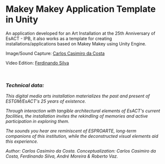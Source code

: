 # Makey Makey Application Template in Unity
An application developed for an Art Installation at the 25th Anniversary of EsACT - IPB, it also works as a template for creating installations/applications based on Makey Makey using Unity Engine.

Image/Sound Capture: [Carlos Casimiro da Costa](https://www.linkedin.com/in/carlos-casimiro-cost-ccc-49b42237?miniProfileUrn=urn%3Ali%3Afs_miniProfile%3AACoAAAe3EjcB8HEXUwcrmuFW6mcODdj4PyMRwqg&lipi=urn%3Ali%3Apage%3Ad_flagship3_search_srp_all%3Bi0CeJQS6SDaEIUmvJTbG0Q%3D%3D)	

Video Edition: [Ferdinando Silva](https://www.linkedin.com/in/ferdinando-silva-37372726b?miniProfileUrn=urn%3Ali%3Afs_miniProfile%3AACoAAEIjF0cBMv7gwOGWZbr1ccfYeRh_IcEnSlE&lipi=urn%3Ali%3Apage%3Ad_flagship3_search_srp_all%3BziUQ7XPtTSu%2FcZs0wNvs2Q%3D%3D)

<br>

<i><h3>Technical data:</h3>

This digital media arts installation materializes the past and present of ESTGM/EsACT's 25 years of existence.

Through interaction with tangible architectural elements of EsACT's current facilities, the installation invites the rekindling of memories and active participation in exploring them.

The sounds you hear are reminiscent of ESPROARTE, long-term companions of this institution, while the deconstructed visual elements aid this experience.

Author: Carlos Casimiro da Costa.
Conceptualization: Carlos Casimiro da Costa, Ferdinando Silva, André Moreira & Roberto Vaz.</i>
